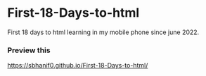 # First-18-Days-to-html
First 18 days to html learning in my mobile phone since june 2022.
### Preview this
https://sbhanif0.github.io/First-18-Days-to-html/
